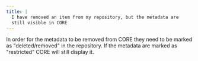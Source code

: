 ```yaml
---
title: |
  I have removed an item from my repository, but the metadata are
  still visible in CORE
---
```

In order for the metadata to be removed from CORE they need to be
marked as "deleted/removed" in the repository. If the metadata are
marked as "restricted" CORE will still display it.
